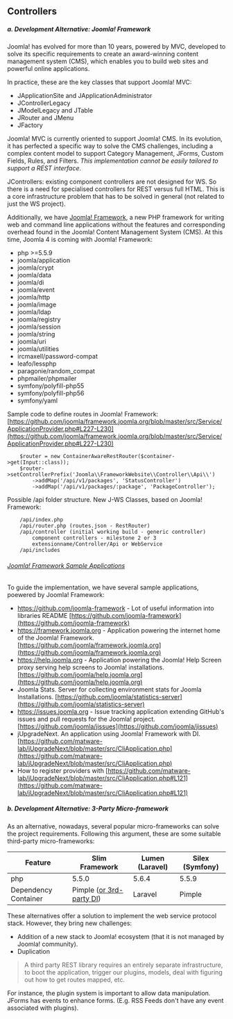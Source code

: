 ## Controllers

##### a. Development Alternative: Joomla! Framework

Joomla! has evolved for more than 10 years, powered by MVC, developed to solve its specific requirements to create an award-winning content management system (CMS), which enables you to build web sites and powerful online applications. 

In practice, these are the key classes that support Joomla! MVC:
  - JApplicationSite and JApplicationAdministrator
  - JControllerLegacy
  - JModelLegacy and JTable
  - JRouter and JMenu
  - JFactory

Joomla! MVC is currently oriented to support Joomla! CMS. In its evolution, it has perfected a specific way to solve the CMS challenges, including a complex content model to support Category Management, JForms, Custom Fields, Rules, and Filters. *This implementation cannot be easily tailored to support a REST interface*.  

JControllers: existing component controllers are not designed for WS. So there is a need for specialised controllers for REST versus full HTML. This is a core infrastructure problem that has to be solved in general (not related to just the WS project).

Additionally, we have [Joomla! Framework](https://framework.joomla.org/), a new PHP framework for writing web and command line applications without the features and corresponding overhead found in the Joomla! Content Management System (CMS). At this time, Joomla 4 is coming with Joomla! Framework:

- php >=5.5.9
- joomla/application
- joomla/crypt
- joomla/data
- joomla/di
- joomla/event
- joomla/http
- joomla/image
- joomla/ldap
- joomla/registry
- joomla/session
- joomla/string
- joomla/uri
- joomla/utilities
- ircmaxell/password-compat
- leafo/lessphp
- paragonie/random_compat
- phpmailer/phpmailer
- symfony/polyfill-php55
- symfony/polyfill-php56
- symfony/yaml    

Sample code to define routes in Joomla! Framework: [https://github.com/joomla/framework.joomla.org/blob/master/src/Service/ApplicationProvider.php#L227-L230](https://github.com/joomla/framework.joomla.org/blob/master/src/Service/ApplicationProvider.php#L227-L230)

		$router = new ContainerAwareRestRouter($container->get(Input::class));
		$router->setControllerPrefix('Joomla\\FrameworkWebsite\\Controller\\Api\\')
			->addMap('/api/v1/packages', 'StatusController')
			->addMap('/api/v1/packages/:package', 'PackageController');

Possible /api folder structure. New J-WS Classes, based on Joomla! Framework:

		/api/index.php
		/api/router.php (routes.json - RestRouter)
		/api/controller (initial working build - generic controller)
			component controllers - milestone 2 or 3
			extensionname/Controller/Api or WebService
		/api/includes	      

###### [Joomla! Framework Sample Applications](#jf-samples)

To guide the implementation, we have several sample applications, poewered by Joomla! Framework:

* https://github.com/joomla-framework - Lot of useful information into libraries README [https://github.com/joomla-framework](https://github.com/joomla-framework)
* https://framework.joomla.org - Application powering the internet home of the Joomla! Framework. [https://github.com/joomla/framework.joomla.org](https://github.com/joomla/framework.joomla.org)
* https://help.joomla.org - Application powering the Joomla! Help Screen proxy serving help screens to Joomla! installations. [https://github.com/joomla/help.joomla.org](https://github.com/joomla/help.joomla.org)
* Joomla Stats. Server for collecting environment stats for Joomla Installations. [https://github.com/joomla/statistics-server](https://github.com/joomla/statistics-server)
* https://issues.joomla.org - Issue tracking application extending GitHub's issues and pull requests for the Joomla! project. [https://github.com/joomla/jissues](https://github.com/joomla/jissues)
* jUpgradeNext. An application using Joomla! Framework with DI. [https://github.com/matware-lab/jUpgradeNext/blob/master/src/CliApplication.php](https://github.com/matware-lab/jUpgradeNext/blob/master/src/CliApplication.php)
* How to register providers with [https://github.com/matware-lab/jUpgradeNext/blob/master/src/CliApplication.php#L121](https://github.com/matware-lab/jUpgradeNext/blob/master/src/CliApplication.php#L121)

##### b. Development Alternative: 3-Party Micro-framework 

As an alternative, nowadays, several popular micro-frameworks can solve the project requirements. Following this argument, these are some suitable third-party micro-frameworks:

| Feature | Slim Framework | Lumen (Laravel) | Silex (Symfony)
| ------- | -------------- | --------------- | ----------------|
| php     | 5.5.0          | 5.6.4           |        5.5.9    |
| Dependency Container | Pimple ([or 3rd-party DI](https://www.slimframework.com/docs/concepts/di.html)) | Laravel | Pimple |
 
These alternatives offer a solution to implement the web service protocol stack. However, they bring new challenges:

- Addition of a new stack to Joomla! ecosystem (that it is not managed by Joomla! community).
- Duplication
  
> A third party REST library requires an entirely separate infrastructure, to boot the application, trigger our plugins, models, deal with figuring out how to get routes mapped, etc.

For instance, the plugin system is important to allow data manipulation. JForms has events to enhance forms. (E.g. RSS Feeds don't have any event associated with plugins).
